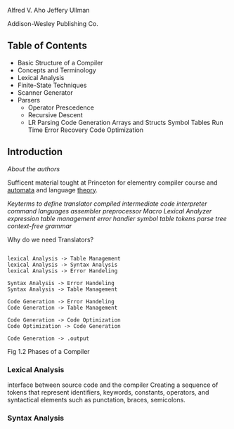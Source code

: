 
Alfred V. Aho
Jeffery Ullman

Addison-Wesley Publishing Co.

Table of Contents
---
- Basic Structure of a Compiler
- Concepts and Terminology
- Lexical Analysis
- Finite-State Techniques
- Scanner Generator
- Parsers
	- Operator Prescedence
	- Recursive Descent
	- LR Parsing
Code Generation
Arrays and Structs
Symbol Tables
Run Time
Error Recovery
Code Optimization

Introduction
---
_About the authors_

Sufficent material tought at Princeton for elementry compiler course and [automata](https://online.stanford.edu/courses/soe-ycsautomata-automata-theory) and language [theory](http://aduni.org/courses/theory/index.php?view=cw).

*Keyterms to define*
_translator_
_compiled_
_intermediate code_
_interpreter_
_command languages_
_assembler_
_preprocessor_
_Macro_
_Lexical Analyzer_
_expression_
_table management_
_error handler_
_symbol table_
_tokens_
_parse tree_
_context-free grammar_

Why do we need Translators?

```mermaid

lexical Analysis -> Table Management
lexical Analysis -> Syntax Analysis
lexical Analysis -> Error Handeling 

Syntax Analysis -> Error Handeling 
Syntax Analysis -> Table Management 

Code Generation -> Error Handeling 
Code Generation -> Table Management 

Code Generation -> Code Optimization
Code Optimization -> Code Generation

Code Generation -> .output
```
Fig 1.2 Phases of a Compiler

### Lexical Analysis
interface between source code and the compiler 
Creating a sequence of tokens that represent identifiers, keywords, constants, operators, and syntactical elements such as punctation, braces, semicolons.

### Syntax Analysis
